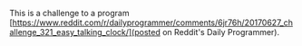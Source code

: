 This is a challenge to a program [https://www.reddit.com/r/dailyprogrammer/comments/6jr76h/20170627_challenge_321_easy_talking_clock/](posted on Reddit's Daily Programmer). 
